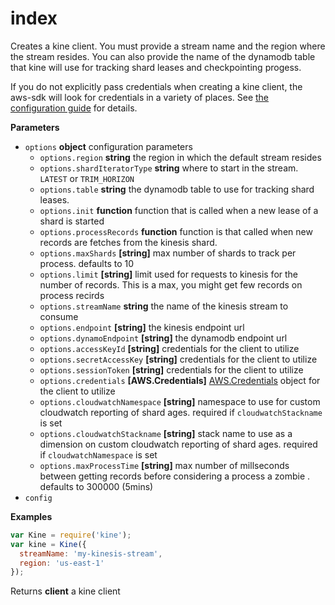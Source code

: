 # index

Creates a kine client. You must provide a stream name and the region where the
stream resides. You can also provide the name of the dynamodb table that kine will
use for tracking shard leases and checkpointing progess.

If you do not explicitly pass credentials when creating a kine client, the
aws-sdk will look for credentials in a variety of places. See [the configuration guide](http://docs.aws.amazon.com/AWSJavaScriptSDK/guide/node-configuring.html)
for details.

**Parameters**

-   `options` **object** configuration parameters
    -   `options.region` **string** the region in which the default stream resides
    -   `options.shardIteratorType` **string** where to start in the stream. `LATEST` or `TRIM_HORIZON`
    -   `options.table` **string** the dynamodb table to use for tracking shard leases.
    -   `options.init` **function** function that is called when a new lease of a shard is started
    -   `options.processRecords` **function** function is that called when new records are fetches from the kinesis shard.
    -   `options.maxShards` **[string]** max number of shards to track per process. defaults to 10
    -   `options.limit` **[string]** limit used for requests to kinesis for the number of records.  This is a max, you might get few records on process recirds
    -   `options.streamName` **string** the name of the kinesis stream to consume
    -   `options.endpoint` **[string]** the kinesis endpoint url
    -   `options.dynamoEndpoint` **[string]** the dynamodb endpoint url
    -   `options.accessKeyId` **[string]** credentials for the client to utilize
    -   `options.secretAccessKey` **[string]** credentials for the client to utilize
    -   `options.sessionToken` **[string]** credentials for the client to utilize
    -   `options.credentials` **[AWS.Credentials]** [AWS.Credentials](https://docs.aws.amazon.com/AWSJavaScriptSDK/latest/AWS/Credentials.html) object for the client to utilize
    -   `options.cloudwatchNamespace` **[string]** namespace to use for custom cloudwatch reporting of shard ages. required if `cloudwatchStackname` is set
    -   `options.cloudwatchStackname` **[string]** stack name to use as a dimension on custom cloudwatch reporting of shard ages. required if `cloudwatchNamespace` is set
    -   `options.maxProcessTime` **[string]** max number of millseconds between getting records before considering a process a zombie . defaults to 300000 (5mins)
-   `config`  

**Examples**

```javascript
var Kine = require('kine');
var kine = Kine({
  streamName: 'my-kinesis-stream',
  region: 'us-east-1'
});
```

Returns **client** a kine client
